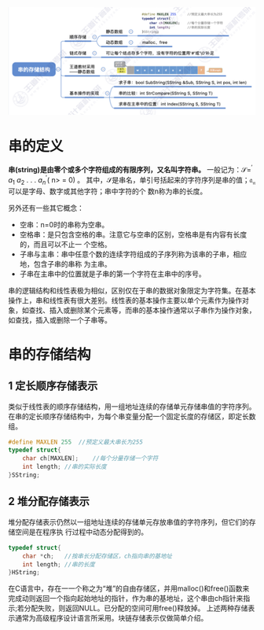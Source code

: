 ![alt text](image/串的存储结构.png)
# 串的定义

**串(string)是由零个或多个字符组成的有限序列，又名叫字符串。**
一般记为：$\mathcal{S} = ^\prime$ $a_1$ $a_2$ . . . $a_n^{\prime }$( n> = 0) 。
其中，$\mathcal{S}$是串名，单引号括起来的字符序列是串的值；$\mathfrak{a}_{\mathfrak{n}}$ 可以是字母、数字或其他字符；串中字符的个
数n称为串的长度。

另外还有一些其它概念：

- 空串：n=0时的串称为空串。
- 空格串：是只包含空格的串。注意它与空串的区别，空格串是有内容有长度的，而且可以不止一
个空格。
- 子串与主串：串中任意个数的连续字符组成的子序列称为该串的子串，相应地，包含子串的串称
为主串。
- 子串在主串中的位置就是子串的第一个字符在主串中的序号。

串的逻辑结构和线性表极为相似，区别仅在于串的数据对象限定为字符集。在基本操作上，串和线性表有很大差别。线性表的基本操作主要以单个元素作为操作对象，如查找、插入或删除某个元素等，而串的基本操作通常以子串作为操作对象，如查找，插入或删除一个子串等。

# 串的存储结构

## 1 定长顺序存储表示

类似于线性表的顺序存储结构，用一组地址连续的存储单元存储串值的字符序列。在串的定长顺序存储结构中，为每个串变量分配一个固定长度的存储区，即定长数组。
```c
#define MAXLEN 255	//预定义最大串长为255
typedef struct{
	char ch[MAXLEN];	//每个分量存储一个字符
	int length;	//串的实际长度
}SString;
```

## 2 堆分配存储表示

堆分配存储表示仍然以一组地址连续的存储单元存放串值的字符序列，但它们的存储空间是在程序执
行过程中动态分配得到的。

```c
typedef struct{
	char *ch;	//按串长分配存储区，ch指向串的基地址
	int length;	//串的长度
}HString;
```
在C语言中，存在一一个称之为“堆”的自由存储区，并用malloc()和free()函数来完成动则返回一个指向起始地址的指针，作为串的基地址，这个串由ch指针来指示;若分配失败，则返回NULL。已分配的空间可用free()释放掉。
上述两种存储表示通常为高级程序设计语言所采用。块链存储表示仅做简单介绍。

